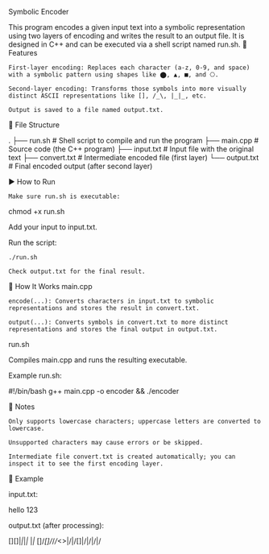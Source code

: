 Symbolic Encoder

This program encodes a given input text into a symbolic representation using two layers of encoding and writes the result to an output file. It is designed in C++ and can be executed via a shell script named run.sh.
🔧 Features

    First-layer encoding: Replaces each character (a-z, 0-9, and space) with a symbolic pattern using shapes like ⬤, ▲, ■, and ⎔.

    Second-layer encoding: Transforms those symbols into more visually distinct ASCII representations like [], /_\, |_|_, etc.

    Output is saved to a file named output.txt.

📂 File Structure

.
├── run.sh          # Shell script to compile and run the program
├── main.cpp        # Source code (the C++ program)
├── input.txt       # Input file with the original text
├── convert.txt     # Intermediate encoded file (first layer)
└── output.txt      # Final encoded output (after second layer)

▶️ How to Run

    Make sure run.sh is executable:

chmod +x run.sh

Add your input to input.txt.

Run the script:

    ./run.sh

    Check output.txt for the final result.

🧠 How It Works
main.cpp

    encode(...): Converts characters in input.txt to symbolic representations and stores the result in convert.txt.

    output(...): Converts symbols in convert.txt to more distinct representations and stores the final output in output.txt.

run.sh

Compiles main.cpp and runs the resulting executable.

Example run.sh:

#!/bin/bash
g++ main.cpp -o encoder && ./encoder

📌 Notes

    Only supports lowercase characters; uppercase letters are converted to lowercase.

    Unsupported characters may cause errors or be skipped.

    Intermediate file convert.txt is created automatically; you can inspect it to see the first encoding layer.

📝 Example

input.txt:

hello 123

output.txt (after processing):

[][]|_|_|_|_ |_|_ []/_\[]/_\/_\/_\<>|/\|\/[]|/\|\/|/\|\/

